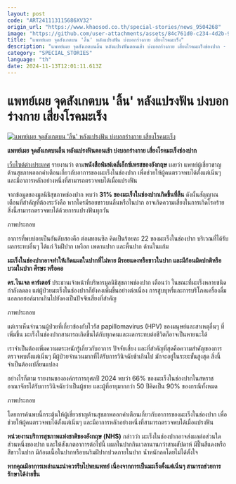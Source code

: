 ```yaml
---
layout: post
code: "ART241113115686XV32"
origin_url: "https://www.khaosod.co.th/special-stories/news_9504268"
image: "https://github.com/user-attachments/assets/84c761d0-c234-4d2b-9ef7-f181737a1625"
title: "แพทย์เผย จุดสังเกตบน 'ลิ้น' หลังแปรงฟัน บ่งบอกร่างกาย เสี่ยงโรคมะเร็ง"
description: "แพทย์เผย จุดสังเกตบนลิ้น หลังแปรงฟันตอนเช้า บ่งบอกร่างกาย เสี่ยงโรคมะเร็งช่องปาก - ข่าวสด"
category: "SPECIAL_STORIES"
language: "th"
date: 2024-11-13T12:01:11.613Z
---
```


# แพทย์เผย จุดสังเกตบน 'ลิ้น' หลังแปรงฟัน บ่งบอกร่างกาย เสี่ยงโรคมะเร็ง

[![แพทย์เผย จุดสังเกตบน 'ลิ้น' หลังแปรงฟัน บ่งบอกร่างกาย เสี่ยงโรคมะเร็ง](https://www.khaosod.co.th/wpapp/uploads/2024/11/portrait-young-smiling-girl-cleaning-her-teeth_1331141.jpg "แพทย์เผย จุดสังเกตบน 'ลิ้น' หลังแปรงฟัน บ่งบอกร่างกาย เสี่ยงโรคมะเร็ง")](https://www.khaosod.co.th/wpapp/uploads/2024/11/portrait-young-smiling-girl-cleaning-her-teeth_1331141.jpg)



**แพทย์เผย จุดสังเกตบนลิ้น หลังแปรงฟันตอนเช้า บ่งบอกร่างกาย เสี่ยงโรคมะเร็งช่องปาก**

[เว็บไซต์ต่างประเทศ](https://soha.vn/danh-rang-ma-thay-dau-hieu-nay-coi-chung-ung-thu-go-cua-198241109134100956.htm) รายงานว่า ตาม**หนังสือพิมพ์เดลี่เอ็กซ์เพรสของอังกฤษ** เผยว่า แพทย์ผู้เชี่ยวชาญด้านสุขภาพออกคำเตือนเกี่ยวกับอาการของมะเร็งในช่องปาก เพื่อช่วยให้ผู้คนตรวจพบได้ตั้งแต่เนิ่นๆ และมีอาการหลักอย่างหนึ่งที่สามารถตรวจพบได้เมื่อแปรงฟัน

จากข้อมูลของมูลนิธิสุขภาพช่องปาก พบว่า **31% ของมะเร็งในช่องปากเกิดขึ้นที่ลิ้น** ดังนั้นสัญญาณเตือนที่สำคัญที่ต้องระวังคือ หากใครมีรอยขาวบนลิ้นหรือในปาก อาจเกิดความเสี่ยงในการเกิดโรคร้าย สิ่งนี้สามารถตรวจพบได้ด้วยการแปรงฟันทุกวัน

ภาพประกอบ

อาการที่พบบ่อยเป็นอันดับสองคือ ต่อมทอนซิล คิดเป็นร้อยละ 22 ของมะเร็งในช่องปาก บริเวณที่ได้รับผลกระทบอื่นๆ ได้แก่ ริมฝีปาก เหงือก เพดานปาก และพื้นปาก ด้านในแก้ม

**มะเร็งในช่องปากอาจทำให้เกิดแผลในปากที่ไม่หาย มีรอยแดงหรือขาวในปาก และมีก้อนผิดปกติหรือบวมในปาก ศีรษะ หรือคอ**

**ดร.ไนเจล คาร์เตอร์** ประธานเจ้าหน้าที่บริหารมูลนิธิสุขภาพช่องปาก เตือนว่า ในขณะที่มะเร็งหลายชนิดกำลังลดลง แต่ผู้ป่วยมะเร็งในช่องปากก็ยังคงเพิ่มขึ้นอย่างต่อเนื่อง การสูบบุหรี่และการบริโภคเครื่องดื่มแอลกอฮอล์มากเกินไปยังคงเป็นปัจจัยเสี่ยงที่สำคัญ

ภาพประกอบ

แต่เราเห็นจำนวนผู้ป่วยที่เกี่ยวข้องกับไวรัส papillomavirus (HPV) ของมนุษย์และสาเหตุอื่นๆ ที่เพิ่มขึ้น มะเร็งในช่องปากสามารถเกิดขึ้นได้กับทุกคนและผลกระทบต่อชีวิตก็อาจเป็นหายนะได้

เราจำเป็นต้องเพิ่มความตระหนักรู้เกี่ยวกับอาการ ปัจจัยเสี่ยง และที่สำคัญที่สุดคือความสำคัญของการตรวจพบตั้งแต่เนิ่นๆ มีผู้ป่วยจำนวนมากที่ได้รับการวินิจฉัยช้าเกินไป มักจะอยู่ในระยะขั้นสูงสุด สิ่งนี้จำเป็นต้องเปลี่ยนแปลง

อย่างไรก็ตาม รายงานขององค์กรการกุศลปี 2024 พบว่า 66% ของมะเร็งในช่องปากในสหราชอาณาจักรได้รับการวินิจฉัยว่าเป็นผู้ชาย และผู้ที่อายุมากกว่า 50 ปีคิดเป็น 90% ของกรณีทั้งหมด

ภาพประกอบ

โดยการค้นพบนี้กระตุ้นให้ผู้เชี่ยวชาญด้านสุขภาพออกคำเตือนเกี่ยวกับอาการของมะเร็งในช่องปาก เพื่อช่วยให้ผู้คนตรวจพบได้ตั้งแต่เนิ่นๆ และมีอาการหลักอย่างหนึ่งที่สามารถตรวจพบได้เมื่อแปรงฟัน

**หน่วยงานบริการสุขภาพแห่งชาติของอังกฤษ (NHS)** กล่าวว่า มะเร็งในช่องปากอาจส่งผลต่อส่วนใดส่วนหนึ่งของปาก และให้สังเกตอาการต่อไปนี้ แผลในปากกินเวลานานกว่าสามสัปดาห์ มีปื้นสีแดงหรือสีขาวในปาก มีก้อนเนื้อในปากหรือบนริมฝีปากปวดภายในปาก น้ำหนักลดโดยไม่ได้ตั้งใจ

**หากคุณมีอาการเหล่าแนะนำควรรีบไปพบแพทย์ เนื่องจากการเป็นมะเร็งตั้งแต่เนิ่นๆ สามารถช่วยการรักษาได้ง่ายขึ้น**